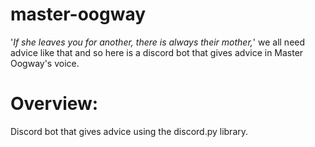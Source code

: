 # master-oogway
'*If she leaves you for another, there is always their mother,*' we all need advice like that and so here is a discord bot that gives advice in Master Oogway's voice.

# Overview:
Discord bot that gives advice using the discord.py library.
